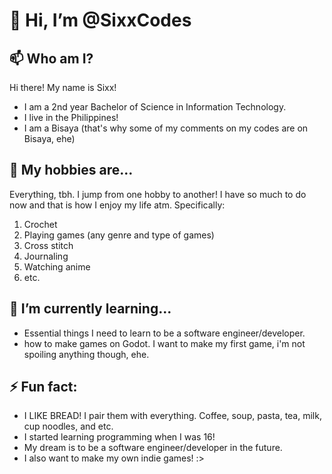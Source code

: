 # **👋 Hi, I’m @SixxCodes**

## 📫 Who am I?
Hi there! My name is Sixx!

* I am a 2nd year Bachelor of Science in Information Technology.
* I live in the Philippines!
* I am a Bisaya (that's why some of my comments on my codes are on Bisaya, ehe)

## 👀 My hobbies are...

Everything, tbh. I jump from one hobby to another! I have so much to do now and that is how I enjoy my life atm.
Specifically:
1. Crochet
2. Playing games (any genre and type of games)
3. Cross stitch
4. Journaling
5. Watching anime
6. etc.

## 🌱 I’m currently learning...
* Essential things I need to learn to be a software engineer/developer.
* how to make games on Godot. I want to make my first game, i'm not spoiling anything though, ehe.

## ⚡ Fun fact:

* I LIKE BREAD! I pair them with everything. Coffee, soup, pasta, tea, milk, cup noodles, and etc.
* I started learning programming when I was 16!
* My dream is to be a software engineer/developer in the future.
* I also want to make my own indie games! :>

<!---
SixxCodes/SixxCodes is a ✨ special ✨ repository because its `README.md` (this file) appears on your GitHub profile.
You can click the Preview link to take a look at your changes.
--->
